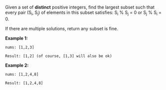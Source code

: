 Given a set of **distinct** positive integers, find the largest subset such that every pair (S<sub>i</sub>, S<sub>j</sub>) of elements in this subset satisfies: S<sub>i</sub> % S<sub>j</sub> = 0 or S<sub>j</sub> % S<sub>i</sub> = 0.

If there are multiple solutions, return any subset is fine.

**Example 1:**
```
nums: [1,2,3]

Result: [1,2] (of course, [1,3] will also be ok)
```

**Example 2:**
```
nums: [1,2,4,8]

Result: [1,2,4,8]
```
